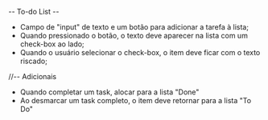 -- To-do List --

- Campo de "input" de texto e um botão para adicionar a tarefa à lista;
- Quando pressionado o botão, o texto deve aparecer na lista com um check-box ao lado;
- Quando o usuário selecionar o check-box, o item deve ficar com o texto riscado;

//-- Adicionais

- Quando completar um task, alocar para a lista "Done"
- Ao desmarcar um task completo, o item deve retornar para a lista "To Do"